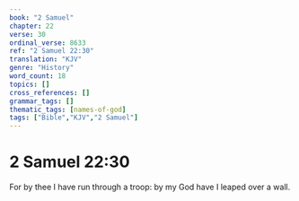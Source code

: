 ```yaml
---
book: "2 Samuel"
chapter: 22
verse: 30
ordinal_verse: 8633
ref: "2 Samuel 22:30"
translation: "KJV"
genre: "History"
word_count: 18
topics: []
cross_references: []
grammar_tags: []
thematic_tags: [names-of-god]
tags: ["Bible","KJV","2 Samuel"]
---
```


# 2 Samuel 22:30

For by thee I have run through a troop: by my God have I leaped over a wall.
